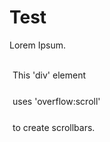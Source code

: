 <!DOCTYPE html>
<html>
<body>

<h1>Test</h1>

<p> Lorem Ipsum.</p>

<div style="width:150px;height:150px;line-height:3em;overflow:scroll;padding:5px;">
This 'div' element uses 'overflow:scroll' to create scrollbars. 
</div>


</body>
</html>
